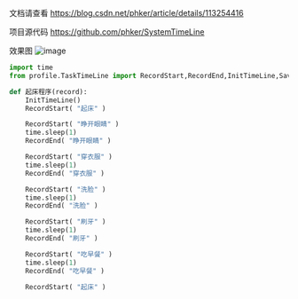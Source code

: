 文档请查看 https://blog.csdn.net/phker/article/details/113254416

项目源代码 https://github.com/phker/SystemTimeLine

效果图
![image](https://img-blog.csdnimg.cn/20210128091457277.png?x-oss-process=image/watermark,type_ZmFuZ3poZW5naGVpdGk,shadow_10,text_aHR0cHM6Ly9ibG9nLmNzZG4ubmV0L3Boa2Vy,size_16,color_FFFFFF,t_70)

```python
import time
from profile.TaskTimeLine import RecordStart,RecordEnd,InitTimeLine,SaveRecord 

def 起床程序(record):   
    InitTimeLine() 
    RecordStart( "起床" )

    RecordStart( "睁开眼睛" )
    time.sleep(1)
    RecordEnd( "睁开眼睛" )

    RecordStart( "穿衣服" )
    time.sleep(1)
    RecordEnd( "穿衣服" )

    RecordStart( "洗脸" )
    time.sleep(1)
    RecordEnd( "洗脸" )

    RecordStart( "刷牙" )
    time.sleep(1)
    RecordEnd( "刷牙" )

    RecordStart( "吃早餐" )
    time.sleep(1)
    RecordEnd( "吃早餐" )
 
    RecordStart( "起床" )
```
